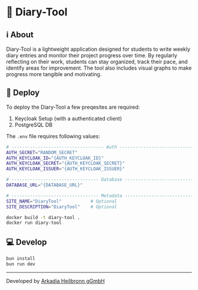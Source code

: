 # 📖 Diary-Tool

## ℹ️ About
Diary-Tool is a lightweight application designed for students to write weekly diary entries and monitor their project progress over time. By regularly reflecting on their work, students can stay organized, track their pace, and identify areas for improvement. The tool also includes visual graphs to make progress more tangible and motivating.

## 🚀 Deploy
To deploy the Diary-Tool a few preqesites are required:
1. Keycloak Setup (with a authenticated client)
2. PostgreSQL DB

The `.env` file requires following values:
```sh
# ----------------------------------- Auth ----------------------------------- #
AUTH_SECRET="RANDOM_SECRET"
AUTH_KEYCLOAK_ID="{AUTH_KEYCLOAK_ID}"
AUTH_KEYCLOAK_SECRET="{AUTH_KEYCLOAK_SECRET}"
AUTH_KEYCLOAK_ISSUER="{AUTH_KEYCLOAK_ISSUER}"

# --------------------------------- Database --------------------------------- #
DATABASE_URL="{DATABASE_URL}"

# --------------------------------- Metadata --------------------------------- #
SITE_NAME="DiaryTool"			# Optional
SITE_DESCRIPTION="DiaryTool"	# Optional
```
```sh
docker build -t diary-tool .
docker run diary-tool
```

## 💻 Develop

```sh
bun install
bun run dev
```

---

Developed by [Arkadia Heilbronn gGmbH](https://arkadia.hn)

